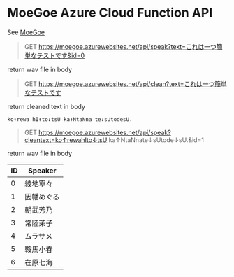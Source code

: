 # MoeGoe Azure Cloud Function API
See [MoeGoe](https://github.com/CjangCjengh/MoeGoe)

> GET https://moegoe.azurewebsites.net/api/speak?text=これは一つ簡単なテストです&id=0

return wav file in body

> GET https://moegoe.azurewebsites.net/api/clean?text=これは一つ簡単なテストです

return cleaned text in body

```
ko↑rewa hI↑to↓tsU ka↑NtaNna te↓sUtodesU.
```

> GET https://moegoe.azurewebsites.net/api/speak?cleantext=ko↑rewahIto↓tsU ka↑NtaNnate↓sUtode↓sU.&id=1

return wav file in body

|  ID   | Speaker  |
|  ----  | ----  |
| 0 | 綾地寧々 |
| 1 | 因幡めぐる |
| 2 | 朝武芳乃 |
| 3 | 常陸茉子 |
| 4 | ムラサメ |
| 5 | 鞍馬小春 |
| 6 | 在原七海 |
